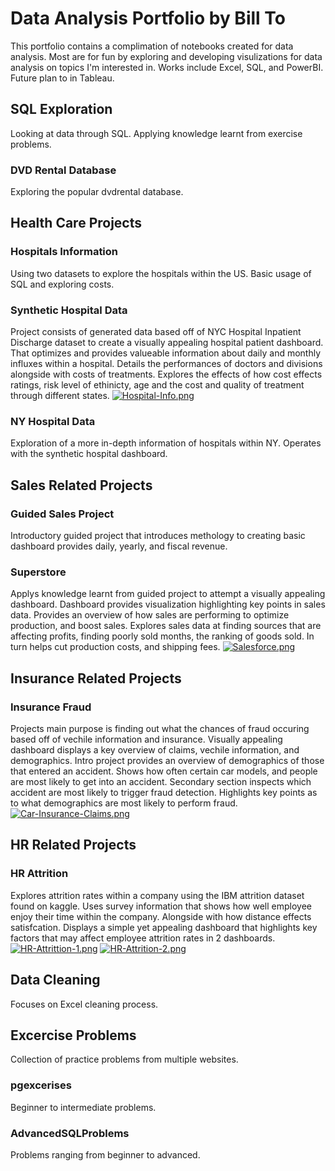 # Data Analysis Portfolio by Bill To

This portfolio contains a complimation of notebooks created for data analysis. Most are for fun by exploring and developing visulizations for data analysis on topics I'm interested in.
Works include Excel, SQL, and PowerBI. Future plan to in Tableau.

## SQL Exploration
Looking at data through SQL. Applying knowledge learnt from exercise problems.
### DVD Rental Database
Exploring the popular dvdrental database.

## Health Care Projects
### Hospitals Information
Using two datasets to explore the hospitals within the US. 
Basic usage of SQL and exploring costs.
### Synthetic Hospital Data 
Project consists of generated data based off of NYC Hospital Inpatient Discharge dataset to create a visually appealing hospital patient dashboard.
That optimizes and provides valueable information about daily and monthly influxes within a hospital.
Details the performances of doctors and divisions alongside with costs of treatments.
Explores the effects of how cost effects ratings, risk level of ethinicty, age and the cost and quality of treatment through different states.
[![Hospital-Info.png](https://i.postimg.cc/KvxYcPrm/Hospital-Info.png)](https://postimg.cc/Sj14DzvP)

### NY Hospital Data
Exploration of a more in-depth information of hospitals within NY. Operates with the synthetic hospital dashboard.

## Sales Related Projects
### Guided Sales Project
Introductory guided project that introduces methology to creating basic dashboard provides daily, yearly, and fiscal revenue.
### Superstore 
Applys knowledge learnt from guided project to attempt a visually appealing dashboard. 
Dashboard provides visualization highlighting key points in sales data. Provides an overview of how sales are performing to optimize production, and boost sales.
Explores sales data at finding sources that are affecting profits, finding poorly sold months, the ranking of goods sold. 
In turn helps cut production costs, and shipping fees.
[![Salesforce.png](https://i.postimg.cc/Yq02Jnqm/Salesforce.png)](https://postimg.cc/jLVrfhfs)

## Insurance Related Projects
### Insurance Fraud
Projects main purpose is finding out what the chances of fraud occuring based off of vechile information and insurance.
Visually appealing dashboard displays a key overview of claims, vechile information, and demographics.
Intro project provides an overview of demographics of those that entered an accident. Shows how often certain car models, and people are most likely to get into an accident.
Secondary section inspects which accident are most likely to trigger fraud detection. Highlights key points as to what demographics are most likely to perform fraud.
[![Car-Insurance-Claims.png](https://i.postimg.cc/XqMKTG9r/Car-Insurance-Claims.png)](https://postimg.cc/vgz6nmqy)

## HR Related Projects
### HR Attrition
Explores attrition rates within a company using the IBM attrition dataset found on kaggle. Uses survey information that shows how well employee enjoy their time within the company. Alongside with how distance effects satisfcation.
Displays a simple yet appealing dashboard that highlights key factors that may affect employee attrition rates in 2 dashboards. 
[![HR-Attrittion-1.png](https://i.postimg.cc/BZ11dnY0/HR-Attrittion-1.png)](https://postimg.cc/dDw1CwcH)
[![HR-Attrition-2.png](https://i.postimg.cc/4yZZLP2n/HR-Attrition-2.png)](https://postimg.cc/mzd0hYsG)

## Data Cleaning
Focuses on Excel cleaning process.
## Excercise Problems
Collection of practice problems from multiple websites.
### pgexcerises
Beginner to intermediate problems.
### AdvancedSQLProblems
Problems ranging from beginner to advanced.

